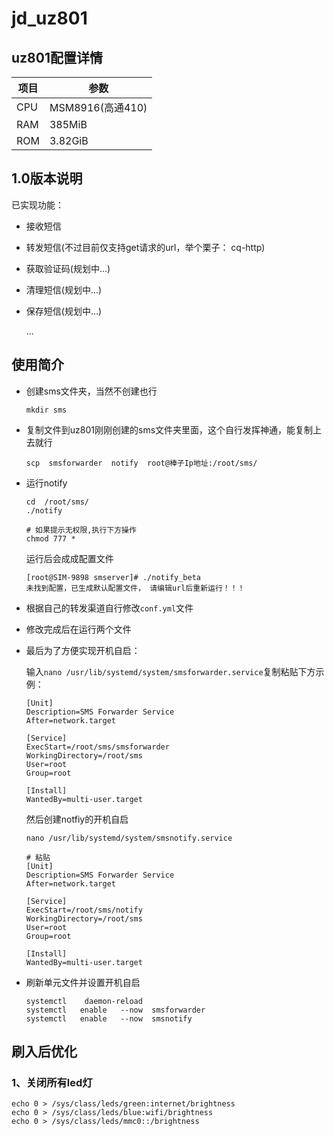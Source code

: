 # jd_uz801

## uz801配置详情
| 项目 | 参数 |
|-----|------|
|CPU|MSM8916(高通410)|
|RAM|385MiB|
|ROM|3.82GiB|


## 1.0版本说明
已实现功能：
  * 接收短信

  * 转发短信(不过目前仅支持get请求的url，举个栗子： cq-http)

  * 获取验证码(规划中...)

  * 清理短信(规划中...)

  * 保存短信(规划中...)

    ...

## 使用简介

* 创建sms文件夹，当然不创建也行

  ```shell
  mkdir sms 
  ```

* 复制文件到uz801刚刚创建的sms文件夹里面，这个自行发挥神通，能复制上去就行

  ```shell
  scp  smsforwarder  notify  root@棒子Ip地址:/root/sms/
  ```


* 运行notify

  ```shell
  cd  /root/sms/
  ./notify
  
  # 如果提示无权限,执行下方操作
  chmod 777 *
  ```

  运行后会成成配置文件

  ```shell
  [root@SIM-9898 smserver]# ./notify_beta 
  未找到配置，已生成默认配置文件， 请编辑url后重新运行！！！
  ```

* 根据自己的转发渠道自行修改`conf.yml`文件

* 修改完成后在运行两个文件

* 最后为了方便实现开机自启：

  输入`nano /usr/lib/systemd/system/smsforwarder.service`复制粘贴下方示例：

  ```shell
  [Unit]
  Description=SMS Forwarder Service
  After=network.target
  
  [Service]
  ExecStart=/root/sms/smsforwarder
  WorkingDirectory=/root/sms
  User=root
  Group=root
  
  [Install]
  WantedBy=multi-user.target
  ```

  然后创建notfiy的开机自启

  ```shell
  nano /usr/lib/systemd/system/smsnotify.service
  
  # 粘贴
  [Unit]
  Description=SMS Forwarder Service
  After=network.target
  
  [Service]
  ExecStart=/root/sms/notify
  WorkingDirectory=/root/sms
  User=root
  Group=root
  
  [Install]
  WantedBy=multi-user.target
  ```

* 刷新单元文件并设置开机自启

  ```shell
  systemctl    daemon-reload 
  systemctl   enable   --now  smsforwarder 
  systemctl   enable   --now  smsnotify
  ```

## 刷入后优化
### 1、关闭所有led灯
```shell
echo 0 > /sys/class/leds/green:internet/brightness
echo 0 > /sys/class/leds/blue:wifi/brightness
echo 0 > /sys/class/leds/mmc0::/brightness
```





